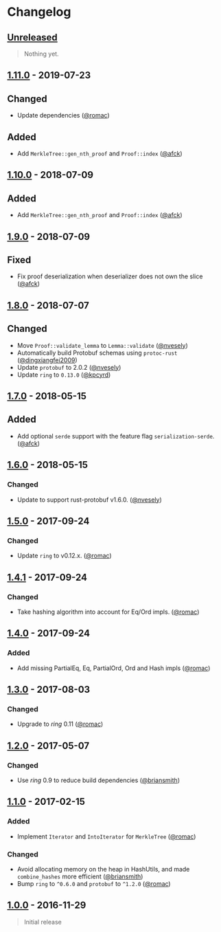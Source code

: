 
# Changelog

## [Unreleased](https://github.com/SpinResearch/merkle.rs/compare/1.11.0...master)

> Nothing yet.

## [1.11.0](https://github.com/SpinResearch/merkle.rs/compare/1.10.0...1.11.0) - 2019-07-23

## Changed
- Update dependencies ([@romac](https://github.com/romac))

## Added
- Add `MerkleTree::gen_nth_proof` and `Proof::index` ([@afck](https://github.com/afck))

## [1.10.0](https://github.com/SpinResearch/merkle.rs/compare/1.9.0...1.10.0) - 2018-07-09

## Added
- Add `MerkleTree::gen_nth_proof` and `Proof::index` ([@afck](https://github.com/afck))

## [1.9.0](https://github.com/SpinResearch/merkle.rs/compare/1.8.0...1.9.0) - 2018-07-09

## Fixed
- Fix proof deserialization when deserializer does not own the slice ([@afck](https://github.com/afck))

## [1.8.0](https://github.com/SpinResearch/merkle.rs/compare/1.7.0...1.8.0) - 2018-07-07

## Changed
- Move `Proof::validate_lemma` to `Lemma::validate` ([@nvesely](https://github.com/nvesely))
- Automatically build Protobuf schemas using `protoc-rust` ([@dingxiangfei2009](https://github.com/dingxiangfei2009))
- Update `protobuf` to 2.0.2 ([@nvesely](https://github.com/nvesely))
- Update `ring` to `0.13.0` ([@kpcyrd](https://github.com/kpcyrd))

## [1.7.0](https://github.com/SpinResearch/merkle.rs/compare/1.6.0...1.7.0) - 2018-05-15

## Added
- Add optional `serde` support with the feature flag `serialization-serde`. ([@afck](https://github.com/afck))

## [1.6.0](https://github.com/SpinResearch/merkle.rs/compare/1.5.0...1.6.0) - 2018-05-15

### Changed
- Update to support rust-protobuf v1.6.0. ([@nvesely](https://github.com/nvesely))

## [1.5.0](https://github.com/SpinResearch/merkle.rs/compare/1.4.1...1.5.0) - 2017-09-24

### Changed
- Update `ring` to v0.12.x. ([@romac](https://github.com/romac))

## [1.4.1](https://github.com/SpinResearch/merkle.rs/compare/1.4.0...1.4.1) - 2017-09-24

### Changed
- Take hashing algorithm into account for Eq/Ord impls. ([@romac](https://github.com/romac))

## [1.4.0](https://github.com/SpinResearch/merkle.rs/compare/1.3.0...1.4.0) - 2017-09-24

### Added
- Add missing PartialEq, Eq, PartialOrd, Ord and Hash impls ([@romac](https://github.com/romac))

## [1.3.0](https://github.com/SpinResearch/merkle.rs/compare/1.2.0...1.3.0) - 2017-08-03

### Changed
- Upgrade to *ring* 0.11 ([@romac](https://github.com/romac))

## [1.2.0](https://github.com/SpinResearch/merkle.rs/compare/1.1.0...1.2.0) - 2017-05-07

### Changed
- Use *ring* 0.9 to reduce build dependencies ([@briansmith](https://github.com/briansmith))

## [1.1.0](https://github.com/SpinResearch/merkle.rs/compare/1.0.0...1.1.0) - 2017-02-15

### Added
- Implement `Iterator` and `IntoIterator` for `MerkleTree` ([@romac](https://github.com/romac))

### Changed
- Avoid allocating memory on the heap in HashUtils, and made `combine_hashes` more efficient ([@briansmith](https://github.com/briansmith))
- Bump `ring` to `^0.6.0` and `protobuf` to `^1.2.0` ([@romac](https://github.com/romac))

## [1.0.0](https://github.com/SpinResearch/merkle.rs/releases/tag/1.0.0) - 2016-11-29

> Initial release

